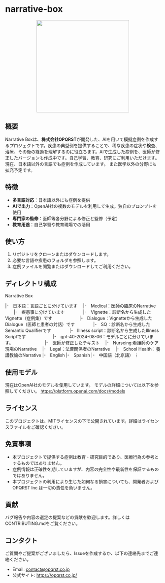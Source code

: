 # narrative-box

<p align="center">
  <img src="https://github.com/user-attachments/assets/3396854e-a1aa-4cf0-bea5-f0311c0edcb1" width="300">
</p>

## 概要

Narrative Boxは、**株式会社OPQRST**が開発した、AIを用いて模擬症例を作成するプロジェクトです。疾患の典型例を提供することで、稀な疾患の症状や検査、治療、その後の経過を理解するのに役立ちます。AIで生成した症例を、医師が修正したバージョンも作成中です。自己学習、教育、研究にご利用いただけます。現在、日本語以外の言語でも症例を作成しています。
また医学以外の分野にも拡充予定です。

## 特徴

- **多言語対応**：日本語以外にも症例を提供
- **AIで出力**：OpenAI社の複数のモデルを利用して生成。独自のプロンプトを使用
- **専門家の監修**：医師等各分野による修正と監修（予定）
- **教育用途**：自己学習や教育現場での活用

## 使い方

1. リポジトリをクローンまたはダウンロードします。
2. 必要な言語や疾患のフォルダを参照します。
3. 症例ファイルを閲覧またはダウンロードしてご利用ください。

## ディレクトリ構成

Narrative Box

|-　日本語：言語ごとに分けています
　|-　Medical：医師の臨床のNarrative
　　|-　疾患事に分けています
　　　　|-　Vignette：診断名から生成したVignette（症例集）です
　　　　　　|-　Dialogue：Vignetteから生成したDialogue（医師と患者の対話）です
　　　　|-　SQ：診断名から生成したSemantic Qualifierです
　　　　|-　Illness script：診断名から生成したIllness Scriptです
　　　　　　|-　gpt-40-2024-08-06：モデルごとに分けています。
　　　　　　　|-　医師が修正したテキスト
　|-　Nurseing:看護師のケア現場のNarrative
　|-　Legal：法曹関係者のNarrative
　|-　School Health：養護教諭のNarrative
|-　English
|-　Spanish
|-　中国語（北京語）
⋮

## 使用モデル
現在はOpenAI社のモデルを使用しています。
モデルの詳細については以下を参照してください。
https://platform.openai.com/docs/models

## ライセンス
このプロジェクトは、MITライセンスの下で公開されています。詳細はライセンスファイルをご確認ください。

## 免責事項
- 本プロジェクトで提供する症例は教育・研究目的であり、医療行為の参考とするものではありません。
- 症例情報は正確性を期していますが、内容の完全性や最新性を保証するものではありません。
- 本プロジェクトの利用により生じた如何なる損害についても、開発者およびOPQRST Inc.は一切の責任を負いません。

## 貢献
バグ報告や内容の選定の提案などの貢献を歓迎します。詳しくはCONTRIBUTING.mdをご覧ください。

## コンタクト
ご質問やご提案がございましたら、Issueを作成するか、以下の連絡先までご連絡ください。
- Email: contact@opqrst.co.jp
- 公式サイト: https://opqrst.co.jp/
